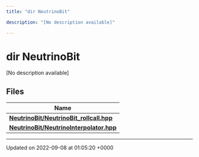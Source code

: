 ```yaml
---
title: "dir NeutrinoBit"

description: "[No description available]"

---
```


# dir NeutrinoBit

[No description available]

## Files

| Name           |
| -------------- |
| **[NeutrinoBit/NeutrinoBit_rollcall.hpp](/documentation/code/files/neutrinobit__rollcall_8hpp/)**  |
| **[NeutrinoBit/NeutrinoInterpolator.hpp](/documentation/code/files/neutrinointerpolator_8hpp/)**  |






-------------------------------

Updated on 2022-09-08 at 01:05:20 +0000
